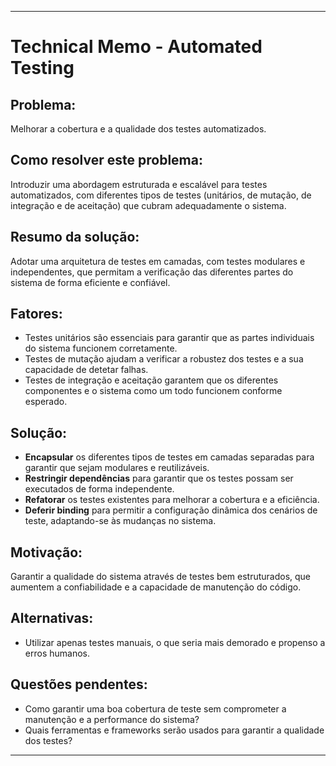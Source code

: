 
---
# Technical Memo - Automated Testing

## Problema:
Melhorar a cobertura e a qualidade dos testes automatizados.

## Como resolver este problema:
Introduzir uma abordagem estruturada e escalável para testes automatizados, com diferentes tipos de testes (unitários, de mutação, de integração e de aceitação) que cubram adequadamente o sistema.

## Resumo da solução:
Adotar uma arquitetura de testes em camadas, com testes modulares e independentes, que permitam a verificação das diferentes partes do sistema de forma eficiente e confiável.

## Fatores:
- Testes unitários são essenciais para garantir que as partes individuais do sistema funcionem corretamente.
- Testes de mutação ajudam a verificar a robustez dos testes e a sua capacidade de detetar falhas.
- Testes de integração e aceitação garantem que os diferentes componentes e o sistema como um todo funcionem conforme esperado.

## Solução:
- **Encapsular** os diferentes tipos de testes em camadas separadas para garantir que sejam modulares e reutilizáveis.
- **Restringir dependências** para garantir que os testes possam ser executados de forma independente.
- **Refatorar** os testes existentes para melhorar a cobertura e a eficiência.
- **Deferir binding** para permitir a configuração dinâmica dos cenários de teste, adaptando-se às mudanças no sistema.

## Motivação:
Garantir a qualidade do sistema através de testes bem estruturados, que aumentem a confiabilidade e a capacidade de manutenção do código.

## Alternativas: 
- Utilizar apenas testes manuais, o que seria mais demorado e propenso a erros humanos.

## Questões pendentes:
- Como garantir uma boa cobertura de teste sem comprometer a manutenção e a performance do sistema?
- Quais ferramentas e frameworks serão usados para garantir a qualidade dos testes?
---
